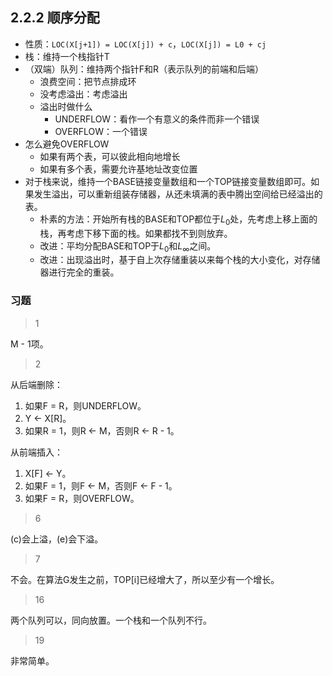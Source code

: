 ## 2.2.2 顺序分配

- 性质：`LOC(X[j+1]) = LOC(X[j]) + c`，`LOC(X[j]) = L0 + cj`
- 栈：维持一个栈指针T
- （双端）队列：维持两个指针F和R（表示队列的前端和后端）
  - 浪费空间：把节点排成环
  - 没考虑溢出：考虑溢出
  - 溢出时做什么
    - UNDERFLOW：看作一个有意义的条件而非一个错误
    - OVERFLOW：一个错误
- 怎么避免OVERFLOW
  - 如果有两个表，可以彼此相向地增长
  - 如果有多个表，需要允许基地址改变位置
- 对于栈来说，维持一个BASE链接变量数组和一个TOP链接变量数组即可。如果发生溢出，可以重新组装存储器，从还未填满的表中腾出空间给已经溢出的表。
  - 朴素的方法：开始所有栈的BASE和TOP都位于$L_0$处，先考虑上移上面的栈，再考虑下移下面的栈。如果都找不到则放弃。
  - 改进：平均分配BASE和TOP于$L_0$和$L_\infty$之间。
  - 改进：出现溢出时，基于自上次存储重装以来每个栈的大小变化，对存储器进行完全的重装。

### 习题

> 1

M - 1项。

> 2

从后端删除：

1. 如果F = R，则UNDERFLOW。
2. Y <- X[R]。
3. 如果R = 1，则R <- M，否则R <- R - 1。

从前端插入：

1. X[F] <- Y。
2. 如果F = 1，则F <- M，否则F <- F - 1。
3. 如果F = R，则OVERFLOW。

> 6

(c)会上溢，(e)会下溢。

> 7

不会。在算法G发生之前，TOP[i]已经增大了，所以至少有一个增长。

> 16

两个队列可以，同向放置。一个栈和一个队列不行。

> 19

非常简单。

